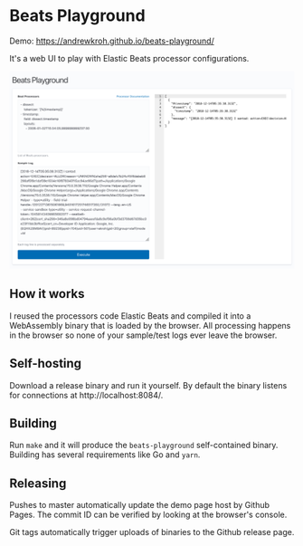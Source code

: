 # Beats Playground

Demo: https://andrewkroh.github.io/beats-playground/

It's a web UI to play with Elastic Beats processor configurations.

![screenshot](screenshot.png)

## How it works

I reused the processors code Elastic Beats and compiled it into a WebAssembly
binary that is loaded by the browser. All processing happens in the browser so
none of your sample/test logs ever leave the browser.

## Self-hosting

Download a release binary and run it yourself. By default the binary listens
for connections at http://localhost:8084/.

## Building

Run `make` and it will produce the `beats-playground` self-contained binary.
Building has several requirements like Go and `yarn`.

## Releasing

Pushes to master automatically update the demo page host by Github Pages. The
commit ID can be verified by looking at the browser's console.

Git tags automatically trigger uploads of binaries to the Github release page.
